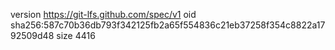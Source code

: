 version https://git-lfs.github.com/spec/v1
oid sha256:587c70b36db793f342125fb2a65f554836c21eb37258f354c8822a1792509d48
size 4416
